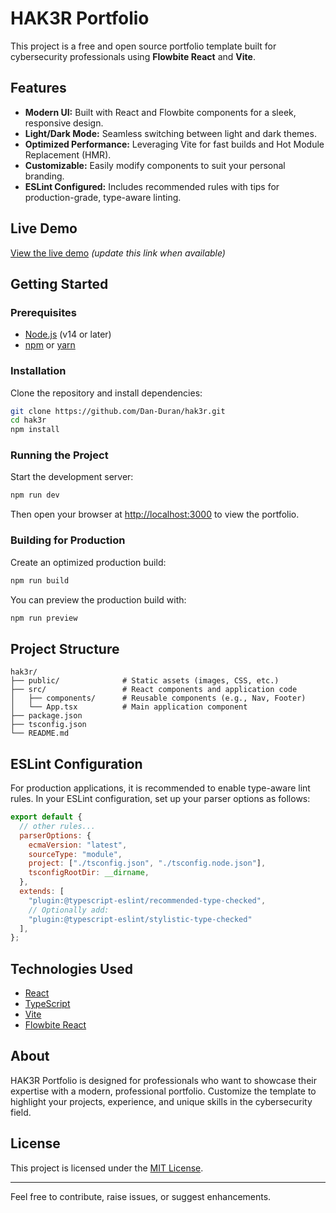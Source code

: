 # HAK3R Portfolio

This project is a free and open source portfolio template built for cybersecurity professionals using **Flowbite React** and **Vite**.

## Features

- **Modern UI:** Built with React and Flowbite components for a sleek, responsive design.
- **Light/Dark Mode:** Seamless switching between light and dark themes.
- **Optimized Performance:** Leveraging Vite for fast builds and Hot Module Replacement (HMR).
- **Customizable:** Easily modify components to suit your personal branding.
- **ESLint Configured:** Includes recommended rules with tips for production-grade, type-aware linting.

## Live Demo

[View the live demo](#) *(update this link when available)*

## Getting Started

### Prerequisites

- [Node.js](https://nodejs.org/) (v14 or later)
- [npm](https://www.npmjs.com/) or [yarn](https://yarnpkg.com/)

### Installation

Clone the repository and install dependencies:

```bash
git clone https://github.com/Dan-Duran/hak3r.git
cd hak3r
npm install
```

### Running the Project

Start the development server:

```bash
npm run dev
```

Then open your browser at [http://localhost:3000](http://localhost:3000) to view the portfolio.

### Building for Production

Create an optimized production build:

```bash
npm run build
```

You can preview the production build with:

```bash
npm run preview
```

## Project Structure

```
hak3r/
├── public/              # Static assets (images, CSS, etc.)
├── src/                 # React components and application code
│   ├── components/      # Reusable components (e.g., Nav, Footer)
│   └── App.tsx          # Main application component
├── package.json
├── tsconfig.json
└── README.md
```

## ESLint Configuration

For production applications, it is recommended to enable type-aware lint rules. In your ESLint configuration, set up your parser options as follows:

```js
export default {
  // other rules...
  parserOptions: {
    ecmaVersion: "latest",
    sourceType: "module",
    project: ["./tsconfig.json", "./tsconfig.node.json"],
    tsconfigRootDir: __dirname,
  },
  extends: [
    "plugin:@typescript-eslint/recommended-type-checked",
    // Optionally add:
    "plugin:@typescript-eslint/stylistic-type-checked"
  ],
};
```

## Technologies Used

- [React](https://reactjs.org/)
- [TypeScript](https://www.typescriptlang.org/)
- [Vite](https://vitejs.dev/)
- [Flowbite React](https://flowbite-react.com/)

## About

HAK3R Portfolio is designed for professionals who want to showcase their expertise with a modern, professional portfolio. Customize the template to highlight your projects, experience, and unique skills in the cybersecurity field.

## License

This project is licensed under the [MIT License](LICENSE).

---

Feel free to contribute, raise issues, or suggest enhancements.